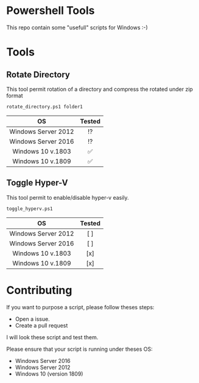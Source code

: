 # Powershell Tools

This repo contain some "usefull" scripts for Windows :-)


# Tools

## Rotate Directory

This tool permit rotation of a directory and compress the rotated under zip format

```
rotate_directory.ps1 folder1
```

| OS | Tested |
| :---: |:---:|
| Windows Server 2012 | :interrobang: |
| Windows Server 2016 | :interrobang: |
| Windows 10 v.1803 | :white_check_mark: |
| Windows 10 v.1809 | :white_check_mark: |

## Toggle Hyper-V

This tool permit to enable/disable hyper-v easily.

```
toggle_hyperv.ps1
```

| OS | Tested |
| :---: |:---:|
| Windows Server 2012 | [ ] |
| Windows Server 2016 | [ ]
| Windows 10 v.1803 | [x] |
| Windows 10 v.1809 | [x] |


# Contributing

If you want to purpose a script, please follow theses steps:

- Open a issue.
- Create a pull request

I will look these script and test them.

Please ensure that your script is running under theses OS:

- Windows Server 2016
- Windows Server 2012
- Windows 10 (version 1809)
